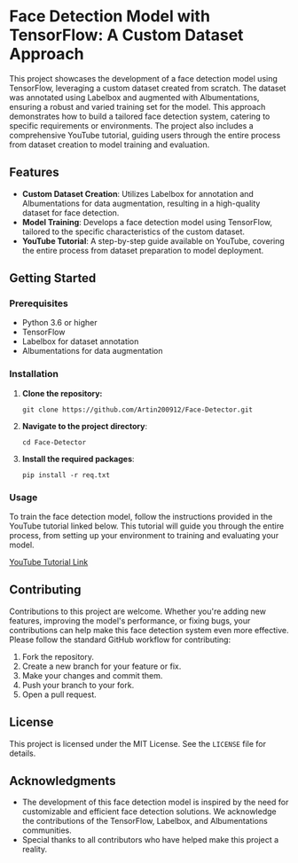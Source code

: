 # Face Detection Model with TensorFlow: A Custom Dataset Approach

This project showcases the development of a face detection model using TensorFlow, leveraging a custom dataset created from scratch. The dataset was annotated using Labelbox and augmented with Albumentations, ensuring a robust and varied training set for the model. This approach demonstrates how to build a tailored face detection system, catering to specific requirements or environments. The project also includes a comprehensive YouTube tutorial, guiding users through the entire process from dataset creation to model training and evaluation.

## Features

- **Custom Dataset Creation**: Utilizes Labelbox for annotation and Albumentations for data augmentation, resulting in a high-quality dataset for face detection.
- **Model Training**: Develops a face detection model using TensorFlow, tailored to the specific characteristics of the custom dataset.
- **YouTube Tutorial**: A step-by-step guide available on YouTube, covering the entire process from dataset preparation to model deployment.

## Getting Started

### Prerequisites

- Python 3.6 or higher
- TensorFlow
- Labelbox for dataset annotation
- Albumentations for data augmentation

### Installation

1. **Clone the repository:**
   ```
   git clone https://github.com/Artin200912/Face-Detector.git
   ```
2. **Navigate to the project directory**:
   ```
   cd Face-Detector
   ```
3. **Install the required packages**:
   ```
   pip install -r req.txt
   ```


### Usage

To train the face detection model, follow the instructions provided in the YouTube tutorial linked below. This tutorial will guide you through the entire process, from setting up your environment to training and evaluating your model.

[YouTube Tutorial Link](https://www.youtube.com/watch?v=your-tutorial-id)

## Contributing

Contributions to this project are welcome. Whether you're adding new features, improving the model's performance, or fixing bugs, your contributions can help make this face detection system even more effective. Please follow the standard GitHub workflow for contributing:

1. Fork the repository.
2. Create a new branch for your feature or fix.
3. Make your changes and commit them.
4. Push your branch to your fork.
5. Open a pull request.

## License

This project is licensed under the MIT License. See the `LICENSE` file for details.

## Acknowledgments

- The development of this face detection model is inspired by the need for customizable and efficient face detection solutions. We acknowledge the contributions of the TensorFlow, Labelbox, and Albumentations communities.
- Special thanks to all contributors who have helped make this project a reality.
   

